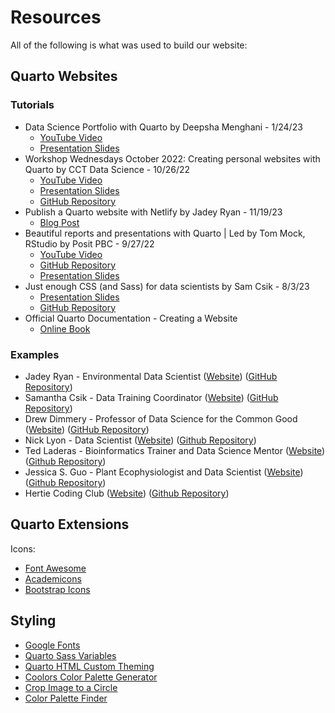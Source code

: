 # Resources

All of the following is what was used to build our website:

## Quarto Websites

### Tutorials

-   Data Science Portfolio with Quarto by Deepsha Menghani - 1/24/23
    -   [YouTube Video](https://www.youtube.com/watch?v=xtSFXtDf4cM)
    -   [Presentation
        Slides](https://deepshamenghani.quarto.pub/portfolio-with-quarto-workshop/#/title-slide)
-   Workshop Wednesdays October 2022: Creating personal websites with
    Quarto by CCT Data Science - 10/26/22
    -   [YouTube
        Video](https://youtu.be/GsoBkxrK9Vg?si=BMPG5UFepM6_tt8R)
    -   [Presentation
        Slides](https://viz.datascience.arizona.edu/quarto-websites/quarto-websites.html#/personal-websites-with-quarto)
    -   [GitHub
        Repository](https://github.com/cct-datascience/CALS-workshops/tree/main/202210-quarto-website)
-   Publish a Quarto website with Netlify by Jadey Ryan - 11/19/23
    -   [Blog
        Post](https://jadeyryan.com/blog/2023-11-19_publish-quarto-website/)
-   Beautiful reports and presentations with Quarto \| Led by Tom Mock,
    RStudio by Posit PBC - 9/27/22
    -   [YouTube
        Video](https://www.youtube.com/watch?v=hbf7Ai3jnxY&list=PLNuj1Dnarqy7ovHFrKTYDuD545QuaTkpA&index=3)
    -   [GitHub
        Repository](https://github.com/jthomasmock/quarto-reporting)
    -   [Presentation
        Slides](https://thomasmock.quarto.pub/reports-presentations/)
-   Just enough CSS (and Sass) for data scientists by Sam Csik - 8/3/23
    -   [Presentation
        Slides](https://samanthacsik.github.io/just-enough-css-sass/#/title-slide)
    -   [GitHub
        Repository](https://github.com/samanthacsik/just-enough-css-sass)
-   Official Quarto Documentation - Creating a Website
    -   [Online Book](https://quarto.org/docs/websites/)

### Examples

-   Jadey Ryan - Environmental Data Scientist
    ([Website](https://jadeyryan.com/)) ([GitHub
    Repository](https://github.com/jadeynryan/jadey_website))
-   Samantha Csik - Data Training Coordinator
    ([Website](https://samanthacsik.github.io/)) ([GitHub
    Repository](https://github.com/samanthacsik/samanthacsik.github.io/tree/main))
-   Drew Dimmery - Professor of Data Science for the Common Good
    ([Website](https://ddimmery.com/)) ([GitHub
    Repository](https://github.com/ddimmery/quarto-website))
-   Nick Lyon - Data Scientist ([Website](https://njlyon0.github.io/))
    ([Github Repository](https://github.com/njlyon0/njlyon0.github.io))
-   Ted Laderas - Bioinformatics Trainer and Data Science Mentor
    ([Website](https://laderast.github.io/)) ([Github
    Repository](https://github.com/laderast/laderast.github.io))
-   Jessica S. Guo - Plant Ecophysiologist and Data Scientist
    ([Website](https://jessicaguo.github.io/)) ([Github
    Repository](https://github.com/jessicaguo/jessicaguo.github.io))
-   Hertie Coding Club ([Website](https://www.hertiecodingclub.com/))
    ([Github Repository](https://github.com/jurjoroa/hcc-website))

## Quarto Extensions

Icons:

-   [Font Awesome](https://github.com/quarto-ext/fontawesome)
-   [Academicons](https://github.com/schochastics/academicons)
-   [Bootstrap Icons](https://github.com/shafayetShafee/bsicons)

## Styling

-   [Google Fonts](https://fonts.google.com/)
-   [Quarto Sass
    Variables](https://quarto.org/docs/output-formats/html-themes.html#sass-variables)
-   [Quarto HTML Custom Theming](https://quarto.org/docs/output-formats/html-themes.html#custom-themes)
-   [Coolors Color Palette Generator](https://coolors.co/)
-   [Crop Image to a Circle](https://crop-circle.imageonline.co/)
-   [Color Palette Finder](https://r-graph-gallery.com/color-palette-finder)
